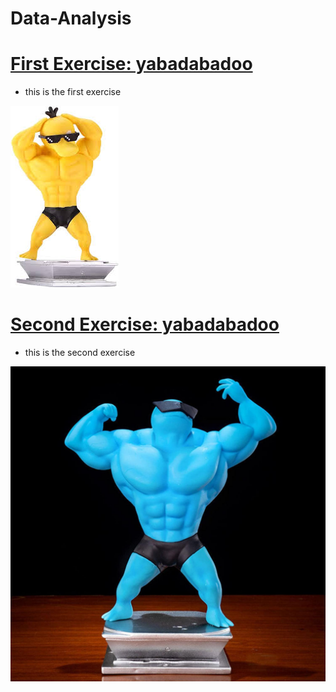 # Data-Analysis

# [First Exercise: yabadabadoo](https://github.com/Stega16/Data-Analysis)
- this is the first exercise

![](https://github.com/Stega16/Data-Analysis/blob/main/images/images.jpg)

# [Second Exercise: yabadabadoo](https://github.com/Stega16/Data-Analysis)
- this is the second exercise


![](https://github.com/Stega16/Data-Analysis/blob/main/images/wwwaarfawr.jpg)
